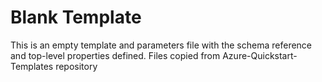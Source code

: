 # Blank Template

This is an empty template and parameters file with the schema reference and top-level properties defined.
Files copied from Azure-Quickstart-Templates repository